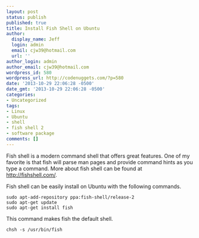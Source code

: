 ```yaml
---
layout: post
status: publish
published: true
title: Install Fish Shell on Ubuntu
author:
  display_name: Jeff
  login: admin
  email: cjw39@hotmail.com
  url: ''
author_login: admin
author_email: cjw39@hotmail.com
wordpress_id: 580
wordpress_url: http://codenuggets.com/?p=580
date: '2013-10-29 22:06:28 -0500'
date_gmt: '2013-10-29 22:06:28 -0500'
categories:
- Uncategorized
tags:
- Linux
- Ubuntu
- shell
- fish shell 2
- software package
comments: []
---
```

Fish shell is a modern command shell that offers great features. One of my favorite is that fish will parse man pages and provide command hints as you type a command. More about fish shell can be found at <a href="http://fishshell.com/">http://fishshell.com/</a>.

Fish shell can be easily install on Ubuntu with the following commands.

```
sudo apt-add-repository ppa:fish-shell/release-2
sudo apt-get update
sudo apt-get install fish
```

This command makes fish the default shell.

```
chsh -s /usr/bin/fish
```